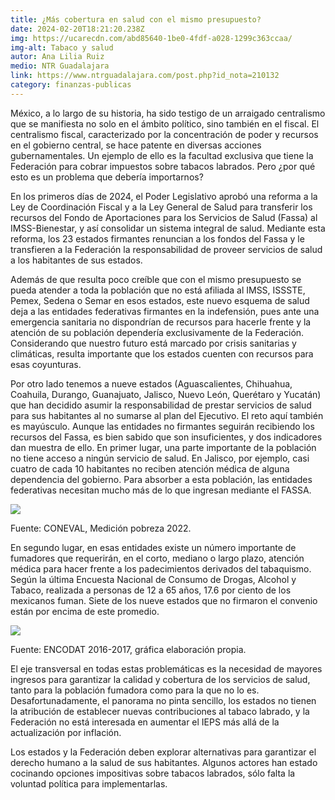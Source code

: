 ```yaml
---
title: ¿Más cobertura en salud con el mismo presupuesto?
date: 2024-02-20T18:21:20.238Z
img: https://ucarecdn.com/abd85640-1be0-4fdf-a028-1299c363ccaa/
img-alt: Tabaco y salud
autor: Ana Lilia Ruiz
medio: NTR Guadalajara
link: https://www.ntrguadalajara.com/post.php?id_nota=210132
category: finanzas-publicas
---
```

México, a lo largo de su historia, ha sido testigo de un arraigado centralismo que se manifiesta no solo en el ámbito político, sino también en el fiscal. El centralismo fiscal, caracterizado por la concentración de poder y recursos en el gobierno central, se hace patente en diversas acciones gubernamentales. Un ejemplo de ello es la facultad exclusiva que tiene la Federación para cobrar impuestos sobre tabacos labrados. Pero ¿por qué esto es un problema que debería importarnos?

En los primeros días de 2024, el Poder Legislativo aprobó una reforma a la Ley de Coordinación Fiscal y a la Ley General de Salud para transferir los recursos del Fondo de Aportaciones para los Servicios de Salud (Fassa) al IMSS-Bienestar, y así consolidar un sistema integral de salud. Mediante esta reforma, los 23 estados firmantes renuncian a los fondos del Fassa y le transfieren a la Federación la responsabilidad de proveer servicios de salud a los habitantes de sus estados.

Además de que resulta poco creíble que con el mismo presupuesto se pueda atender a toda la población que no está afiliada al IMSS, ISSSTE, Pemex, Sedena o Semar en esos estados, este nuevo esquema de salud deja a las entidades federativas firmantes en la indefensión, pues ante una emergencia sanitaria no dispondrían de recursos para hacerle frente y la atención de su población dependería exclusivamente de la Federación. Considerando que nuestro futuro está marcado por crisis sanitarias y climáticas, resulta importante que los estados cuenten con recursos para esas coyunturas.

Por otro lado tenemos a nueve estados (Aguascalientes, Chihuahua, Coahuila, Durango, Guanajuato, Jalisco, Nuevo León, Querétaro y Yucatán) que han decidido asumir la responsabilidad de prestar servicios de salud para sus habitantes al no sumarse al plan del Ejecutivo. El reto aquí también es mayúsculo. Aunque las entidades no firmantes seguirán recibiendo los recursos del Fassa, es bien sabido que son insuficientes, y dos indicadores dan muestra de ello. En primer lugar, una parte importante de la población no tiene acceso a ningún servicio de salud. En Jalisco, por ejemplo, casi cuatro de cada 10 habitantes no reciben atención médica de alguna dependencia del gobierno. Para absorber a esta población, las entidades federativas necesitan mucho más de lo que ingresan mediante el FASSA.

![](https://ucarecdn.com/ecc1f1d5-6b13-4f77-8620-0b2135ff5dd3/)

Fuente: CONEVAL, Medición pobreza 2022.

En segundo lugar, en esas entidades existe un número importante de fumadores que requerirán, en el corto, mediano o largo plazo, atención médica para hacer frente a los padecimientos derivados del tabaquismo. Según la última Encuesta Nacional de Consumo de Drogas, Alcohol y Tabaco, realizada a personas de 12 a 65 años, 17.6 por ciento de los mexicanos fuman. Siete de los nueve estados que no firmaron el convenio están por encima de este promedio.

![](https://ucarecdn.com/2a217976-639d-4358-a583-2187bcba4628/)

Fuente: ENCODAT 2016-2017, gráfica elaboración propia.

El eje transversal en todas estas problemáticas es la necesidad de mayores ingresos para garantizar la calidad y cobertura de los servicios de salud, tanto para la población fumadora como para la que no lo es. Desafortunadamente, el panorama no pinta sencillo, los estados no tienen la atribución de establecer nuevas contribuciones al tabaco labrado, y la Federación no está interesada en aumentar el IEPS más allá de la actualización por inflación.

Los estados y la Federación deben explorar alternativas para garantizar el derecho humano a la salud de sus habitantes. Algunos actores han estado cocinando opciones impositivas sobre tabacos labrados, sólo falta la voluntad política para implementarlas.